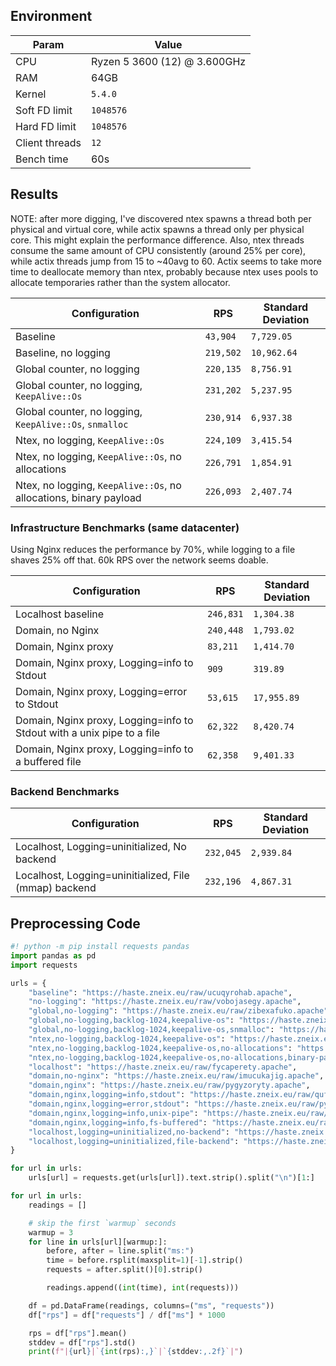 ## Environment
| Param         | Value                        |
|---------------|------------------------------|
| CPU           | Ryzen 5 3600 (12) @ 3.600GHz |
| RAM           | 64GB                         |
| Kernel        | `5.4.0`                      |
| Soft FD limit | `1048576`                    |
| Hard FD limit | `1048576`                    |
| Client threads | `12` |
| Bench time | 60s |

## Results
NOTE: after more digging, I've discovered ntex spawns a thread both per physical and virtual  core, while actix spawns a thread only per physical core. This might explain the performance difference. Also, ntex threads consume the same amount of CPU consistently (around 25% per core), while actix threads jump from 15 to ~40avg to 60. Actix seems to take more time to deallocate memory than ntex, probably because ntex uses pools to allocate temporaries rather than the system allocator.


| Configuration                                                     | RPS       | Standard Deviation |
|-------------------------------------------------------------------|-----------|--------------------|
| Baseline                                                          | `43,904`  | `7,729.05`         |
| Baseline, no logging                                              | `219,502` | `10,962.64`        |
| Global counter, no logging                                        | `220,135` | `8,756.91`         |
| Global counter, no logging, `KeepAlive::Os`                       | `231,202` | `5,237.95`         |
| Global counter, no logging, `KeepAlive::Os`, `snmalloc`           | `230,914` | `6,937.38`         |
| Ntex, no logging, `KeepAlive::Os`                                 | `224,109` | `3,415.54`         |
| Ntex, no logging, `KeepAlive::Os`, no allocations                 | `226,791` | `1,854.91`         |
| Ntex, no logging, `KeepAlive::Os`, no allocations, binary payload | `226,093` | `2,407.74`         |


### Infrastructure Benchmarks (same datacenter)
Using Nginx reduces the performance by 70%, while logging to a file shaves 25% off that.
60k RPS over the network seems doable.

| Configuration                                                             | RPS       | Standard Deviation |
|---------------------------------------------------------------------------|-----------|--------------------|
| Localhost baseline                                                        | `246,831` | `1,304.38`         |
| Domain, no Nginx                                                          | `240,448` | `1,793.02`         |
| Domain, Nginx proxy                                                       | `83,211`  | `1,414.70`         |
| Domain, Nginx proxy, Logging=info to Stdout                               | `909`     | `319.89`           |
| Domain, Nginx proxy, Logging=error to Stdout                              | `53,615`  | `17,955.89`        |
| Domain, Nginx proxy, Logging=info to Stdout with a unix pipe to a file    | `62,322`  | `8,420.74`         |
| Domain, Nginx proxy, Logging=info to a buffered file                      | `62,358`  | `9,401.33`         |


### Backend Benchmarks
| Configuration                                         | RPS       | Standard Deviation |
| ----------------------------------------------------- | --------- | ------------------ |
| Localhost, Logging=uninitialized, No backend          | `232,045` | `2,939.84`         |
| Localhost, Logging=uninitialized, File (mmap) backend | `232,196` | `4,867.31`         |



## Preprocessing Code
```py
#! python -m pip install requests pandas
import pandas as pd
import requests

urls = {
    "baseline": "https://haste.zneix.eu/raw/ucuqyrohab.apache",
    "no-logging": "https://haste.zneix.eu/raw/vobojasegy.apache",
    "global,no-logging": "https://haste.zneix.eu/raw/zibexafuko.apache",
    "global,no-logging,backlog-1024,keepalive-os": "https://haste.zneix.eu/raw/enaxusiguk.apache",
    "global,no-logging,backlog-1024,keepalive-os,snmalloc": "https://haste.zneix.eu/raw/medibijyky.apache",
    "ntex,no-logging,backlog-1024,keepalive-os": "https://haste.zneix.eu/raw/reniwanawy.apache",
    "ntex,no-logging,backlog-1024,keepalive-os,no-allocations": "https://haste.zneix.eu/raw/hamosaceba.apache",
    "ntex,no-logging,backlog-1024,keepalive-os,no-allocations,binary-payload": "https://haste.zneix.eu/raw/itamalihoh.apache",
    "localhost": "https://haste.zneix.eu/raw/fycaperety.apache",
    "domain,no-nginx": "https://haste.zneix.eu/raw/imucukajig.apache",
    "domain,nginx": "https://haste.zneix.eu/raw/pygyzoryty.apache",
    "domain,nginx,logging=info,stdout": "https://haste.zneix.eu/raw/qufomacysi.apache",
    "domain,nginx,logging=error,stdout": "https://haste.zneix.eu/raw/pynivyqydu.apache",
    "domain,nginx,logging=info,unix-pipe": "https://haste.zneix.eu/raw/ifawomujyg.apache",
    "domain,nginx,logging=info,fs-buffered": "https://haste.zneix.eu/raw/utedofabev.apache",
    "localhost,logging=uninitialized,no-backend": "https://haste.zneix.eu/raw/sabifijope.apache",
    "localhost,logging=uninitialized,file-backend": "https://haste.zneix.eu/raw/faqysavywu.apache"
}

for url in urls:
    urls[url] = requests.get(urls[url]).text.strip().split("\n")[1:]

for url in urls:
    readings = []

    # skip the first `warmup` seconds
    warmup = 3
    for line in urls[url][warmup:]:
        before, after = line.split("ms:")
        time = before.rsplit(maxsplit=1)[-1].strip()
        requests = after.split()[0].strip()

        readings.append((int(time), int(requests)))

    df = pd.DataFrame(readings, columns=("ms", "requests"))
    df["rps"] = df["requests"] / df["ms"] * 1000

    rps = df["rps"].mean()
    stddev = df["rps"].std()
    print(f"|{url}|`{int(rps):,}`|`{stddev:,.2f}`|")

```
